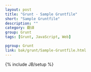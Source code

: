 ```yaml
---
layout: post
title: "Grunt - Sample Gruntfile"
short: "Sample Gruntfile"
description: ""
category: 翻译
group: Grunt
tags: [Grunt, JavaScript, Web]

pgroup: Grunt
link: bak/grunt/Sample-Gruntfile.html
---
```

{% include JB/setup %}
